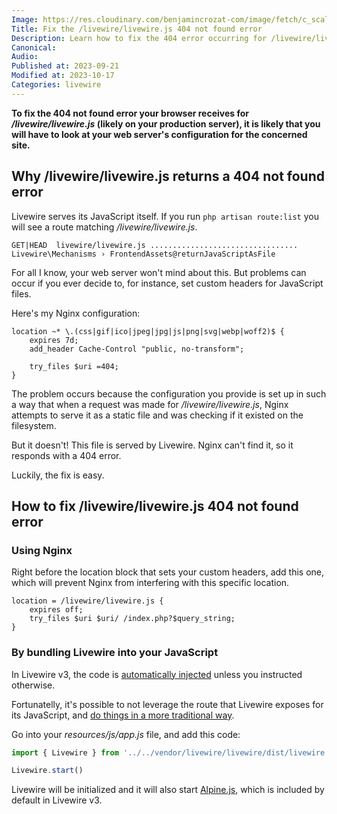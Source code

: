 ```yaml
---
Image: https://res.cloudinary.com/benjamincrozat-com/image/fetch/c_scale,f_webp,q_auto,w_1200/https://life-long-bunny.fra1.digitaloceanspaces.com/media-library/production/196/z0tPraLQOcwIbGEhB7AcGYZZdvlHaJ-metabGl2ZXdpcmUtanMtNDA0LW5vdC1mb3VuZC5qcGc%3D-.jpg
Title: Fix the /livewire/livewire.js 404 not found error
Description: Learn how to fix the 404 error occurring for /livewire/livewire.js.
Canonical: 
Audio:
Published at: 2023-09-21
Modified at: 2023-10-17
Categories: livewire
---
```


**To fix the 404 not found error your browser receives for */livewire/livewire.js* (likely on your production server), it is likely that you will have to look at your web server's configuration for the concerned site.**

## Why /livewire/livewire.js returns a 404 not found error

Livewire serves its JavaScript itself. If you run `php artisan route:list` you will see a route matching */livewire/livewire.js*.

```
GET|HEAD  livewire/livewire.js ................................. Livewire\Mechanisms › FrontendAssets@returnJavaScriptAsFile
```

For all I know, your web server won't mind about this. But problems can occur if you ever decide to, for instance, set custom headers for JavaScript files.

Here's my Nginx configuration:

```
location ~* \.(css|gif|ico|jpeg|jpg|js|png|svg|webp|woff2)$ {
    expires 7d;
    add_header Cache-Control "public, no-transform";

    try_files $uri =404;
}
```

The problem occurs because the configuration you provide is set up in such a way that when a request was made for */livewire/livewire.js*, Nginx attempts to serve it as a static file and was checking if it existed on the filesystem.

But it doesn't! This file is served by Livewire. Nginx can't find it, so it responds with a 404 error.

Luckily, the fix is easy.

## How to fix /livewire/livewire.js 404 not found error

### Using Nginx

Right before the location block that sets your custom headers, add this one, which will prevent Nginx from interfering with this specific location. 

```
location = /livewire/livewire.js {
    expires off;
    try_files $uri $uri/ /index.php?$query_string;
}
```

### By bundling Livewire into your JavaScript

In Livewire v3, the code is [automatically injected](https://livewire.laravel.com/docs/installation#manually-including-livewires-frontend-assets) unless you instructed otherwise.

Fortunatelly, it's possible to not leverage the route that Livewire exposes for its JavaScript, and [do things in a more traditional way](https://livewire.laravel.com/docs/installation#manually-bundling-livewire-and-alpine).

Go into your *resources/js/app.js* file, and add this code:

```js
import { Livewire } from '../../vendor/livewire/livewire/dist/livewire.esm'

Livewire.start()
```

Livewire will be initialized and it will also start [Alpine.js](/alpine-js), which is included by default in Livewire v3.